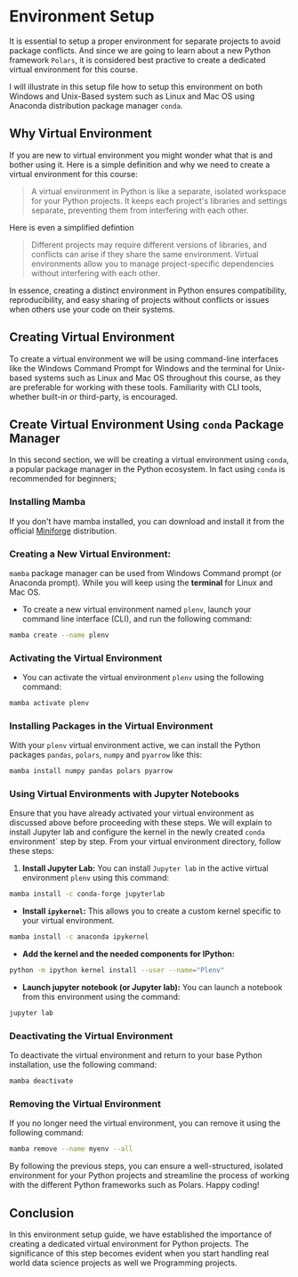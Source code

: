 # Environment Setup

It is essential to setup a proper environment for separate projects to avoid package conflicts. And since we are going to learn about a new Python framework `Polars`, it is considered best practive to create a dedicated virtual environment for this course. 

I will illustrate in this setup file how to setup this environment on both Windows and Unix-Based system such as Linux and Mac OS using Anaconda distribution package manager `conda`.


## Why Virtual Environment

If you are new to virtual environment you might wonder what that is and bother using it. Here is a simple definition and why we need to create a virtual environment for this course:
> A virtual environment in Python is like a separate, isolated workspace for your Python projects. It keeps each project's libraries and settings separate, preventing them from interfering with each other.

Here is even a simplified defintion
> Different projects may require different versions of libraries, and conflicts can arise if they share the same environment. Virtual environments allow you to manage project-specific dependencies without interfering with each other.

In essence, creating a distinct environment in Python ensures compatibility, reproducibility, and easy sharing of projects without conflicts or issues when others use your code on their systems.

## Creating Virtual Environment 

To create a virtual environment we will be using command-line interfaces like the Windows Command Prompt for Windows and the terminal for Unix-based systems such as Linux and Mac OS throughout this course, as they are preferable for working with these tools. Familiarity with CLI tools, whether built-in or third-party, is encouraged.


## Create Virtual Environment Using `conda` Package Manager

In this second section, we will be creating a virtual environment using `conda`, a popular package manager in the Python ecosystem. In fact using `conda` is recommended for beginners; 

### Installing Mamba

If you don't have mamba installed, you can download and install it from the official [Miniforge](https://github.com/conda-forge/miniforge)  distribution. 

### Creating a New Virtual Environment:

`mamba` package manager can be used from Windows Command prompt (or Anaconda prompt). While you will keep using the **terminal** for Linux and Mac OS. 

- To create a new virtual environment named `plenv`, launch your command line interface (CLI),  and run the following command:

```bash
mamba create --name plenv
```


### Activating the Virtual Environment

- You can activate the virtual environment `plenv` using the following command: 

```bash
mamba activate plenv
```


### Installing Packages in the Virtual Environment

With your `plenv` virtual environment active, we can install the Python packages `pandas`, `polars`, `numpy` and `pyarrow` like this:

```bash
mamba install numpy pandas polars pyarrow
```

### Using Virtual Environments with Jupyter Notebooks

Ensure that you have already activated your virtual environment as discussed above before proceeding with these steps. We will explain to install Jupyter lab and configure the kernel in the newly created `conda` environment` step by step. From your virtual environment directory, follow these steps: 


1. **Install Jupyter Lab:** You can install `Jupyter lab` in the active virtual environment `plenv` using this command:

```bash
mamba install -c conda-forge jupyterlab
```


- **Install `ipykernel`:**  This allows you to create a custom kernel specific to your virtual environment. 

```bash
mamba install -c anaconda ipykernel
```

- **Add the kernel and the needed components for IPython:**

```bash
python -m ipython kernel install --user --name="Plenv"
```

- **Launch jupyter notebook (or Jupyter lab):** You can launch a notebook from this environment using the command:

```bash
jupyter lab
```

### Deactivating the Virtual Environment

To deactivate the virtual environment and return to your base Python installation, use the following command:

```bash
mamba deactivate
```


### Removing the Virtual Environment

If you no longer need the virtual environment, you can remove it using the following command:

```bash
mamba remove --name myenv --all
```

By following the previous steps, you can ensure a well-structured, isolated environment for your Python projects and streamline the process of working with the different Python frameworks such as Polars. Happy coding!

## Conclusion

In this environment setup guide, we have established the importance of creating a dedicated virtual environment for Python projects. The significance of this step becomes evident when you start handling real world data science projects as well we Programming projects. 

